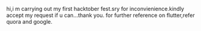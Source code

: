 hi,i m carrying out my first hacktober fest.sry for inconvienience.kindly accept my request if u can...thank you.
for further reference on flutter,refer quora and google.
